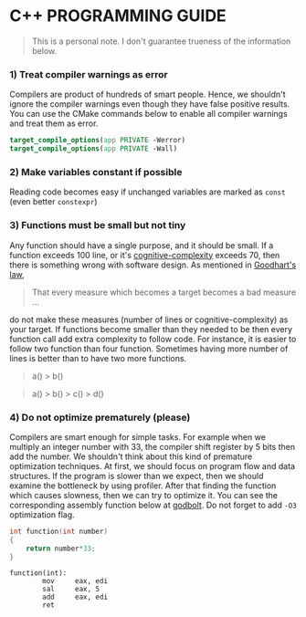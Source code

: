 # C++ PROGRAMMING GUIDE
> This is a personal note. I don't guarantee trueness of the information below.
### 1) Treat compiler warnings as error
Compilers are product of hundreds of smart people. Hence, we shouldn't ignore the compiler warnings even though they have false positive results. You can use the CMake commands below to enable all compiler warnings and treat them as error.

``` cmake
target_compile_options(app PRIVATE -Werror)
target_compile_options(app PRIVATE -Wall)
```

### 2) Make variables constant if possible
Reading code becomes easy if unchanged variables are marked as `const` (even better `constexpr`)

### 3) Functions must be small but not tiny
Any function should have a single purpose, and it should be small. If a function exceeds 100 line, or it's [cognitive-complexity](https://clang.llvm.org/extra/clang-tidy/checks/readability/function-cognitive-complexity.html) exceeds 70, then there is something wrong with software design. As mentioned in [Goodhart's law](https://en.wikipedia.org/wiki/Goodhart%27s_law),
> That every measure which becomes a target becomes a bad measure ...

do not make these measures (number of lines or cognitive-complexity) as your target. If functions become smaller than they needed to be then every function call add extra complexity to follow code. For instance, it is easier to follow two function than four function. Sometimes having more number of lines is better than to have two more functions.
> a() > b()

> a() > b() > c() > d()

### 4) Do not optimize prematurely (please)
Compilers are smart enough for simple tasks. For example when we multiply an integer number with 33, the compiler shift register by 5 bits then add the number. We shouldn't think about this kind of premature optimization techniques. At first, we should focus on program flow and data structures. If the program is slower than we expect, then we should examine the bottleneck by using profiler. After that finding the function which causes slowness, then we can try to optimize it. You can see the corresponding assembly function below at [godbolt](https://godbolt.org). Do not forget to add `-O3` optimization flag.

```cpp
int function(int number)
{
    return number*33;
}
```

```assembly
function(int):
        mov     eax, edi
        sal     eax, 5
        add     eax, edi
        ret
```
